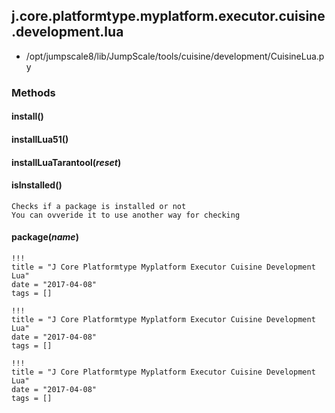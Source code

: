 <!-- toc -->
## j.core.platformtype.myplatform.executor.cuisine.development.lua

- /opt/jumpscale8/lib/JumpScale/tools/cuisine/development/CuisineLua.py

### Methods

#### install() 

#### installLua51() 

#### installLuaTarantool(*reset*) 

#### isInstalled() 

```
Checks if a package is installed or not
You can ovveride it to use another way for checking

```

#### package(*name*) 


```
!!!
title = "J Core Platformtype Myplatform Executor Cuisine Development Lua"
date = "2017-04-08"
tags = []
```

```
!!!
title = "J Core Platformtype Myplatform Executor Cuisine Development Lua"
date = "2017-04-08"
tags = []
```

```
!!!
title = "J Core Platformtype Myplatform Executor Cuisine Development Lua"
date = "2017-04-08"
tags = []
```

